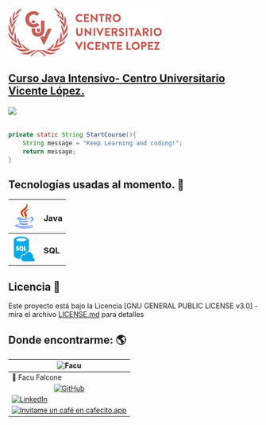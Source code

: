 <td><a href="https://www.vicentelopez.gov.ar/centrouniversitariovl/" target="_blank"><img alt="Centro Universitario Vicente López" src="https://github.com/caidevOficial/Logos/blob/master/Instituciones/logo-cuv.png" width="310px" height="97px" /></td></br>

## Curso Java Intensivo- Centro Universitario Vicente López.
<a href="https://github.com/caidevOficial/CUViLo_Java">
  <img align="center" src="https://github-readme-stats.vercel.app/api?username=caidevOficial&show_icons=true&theme=tokyonight" />
</a></br></br>

```java
private static String StartCourse(){
    String message = "Keep Learning and coding!";
    return message;
}
```
## Tecnologías usadas al momento. 📌
<!-- Java -->
|<a href="https://www.oracle.com/technetwork/es/java/javase/downloads/index.html/"><img align="center" alt="Java 8" src="https://github.com/caidevOficial/Logos/blob/master/Lenguajes/java.png" width="50px" height="50px" />|<h3>Java</h3>|
|--------|----------|
|<a href="https://www.w3schools.com/sql/"><img align="center" alt="Java 8" src="https://github.com/caidevOficial/Logos/blob/master/Lenguajes/logo-sql.png" width="50px" height="50px" />|<h3>SQL</h3>|<!-- SQL -->
  
## Licencia 📄
Este proyecto está bajo la Licencia [GNU GENERAL PUBLIC LICENSE v3.0] - mira el archivo [LICENSE.md](LICENSE) para detalles
    
## Donde encontrarme: 🌎
|<img class="circular" alt="Facu" src="https://avatars1.githubusercontent.com/u/12877139?s=400&u=d369ee24466653d9bbeeb9654930e3ff1c67b76a&v=4" width="80px" height="80px" />|
|------------|
|🤴 Facu Falcone|
|<center><a href="https://github.com/caidevOficial/"><img alt="GitHub" src="https://img.shields.io/badge/GitHub-%2312100E.svg?&style=for-the-badge&logo=Github&logoColor=white" width="95px" height="30px" /></center>|
|<a href="https://www.linkedin.com/in/facundo-falcone/"><img alt="LinkedIn" src="https://img.shields.io/badge/linkedin-%230077B5.svg?&style=for-the-badge&logo=linkedin&logoColor=white" width="95px" height="30px" />|
|<a href="https://cafecito.app/caidevoficial/"><img alt='Invitame un café en cafecito.app' srcset='https://cdn.cafecito.app/imgs/buttons/button_5.png 1x, https://cdn.cafecito.app/imgs/buttons/button_5_2x.png 2x, https://cdn.cafecito.app/imgs/buttons/button_5_3.75x.png 3.75x' src='https://cdn.cafecito.app/imgs/buttons/button_5.png' width="95px" height="30px" />|
